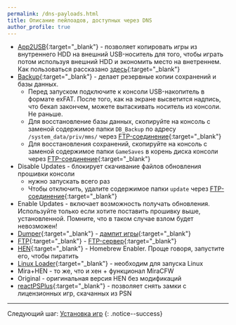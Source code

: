 ```yaml
---
permalink: /dns-payloads.html
title: Описание пейлоадов, доступных через DNS
author_profile: true
---
```


* [App2USB](https://github.com/stooged/AppToUsb-50X/releases/latest){:target="_blank"} - позволяет копировать игры из внутреннего HDD на внешний USB-носитель для того, чтобы играть потом используя внешний HDD и экономить место на внетреннем. Как пользоваться рассказано [здесь](https://vk.com/@slashgoresplatter-apptousb){:target="_blank"}
* [Backup](https://github.com/stooged/DB_SG_Backup-50X/releases/latest){:target="_blank"} - делает резервные копии сохранений и базы данных. 
	* Перед запуском подключите к консоли USB-накопитель в формате exFAT. После того, как на экране высветится надпись, что бекап закончем, можете вытаскивать носитель из консоли. Не раньше. 
	* Для восстановление базы данных, скопируйте на консоль с заменой содержимое папки `DB_Backup` по адресу `/system_data/priv/mms/` через [FTP-соединение](ftp){:target="_blank"}
	* Для восстановления сохранений, скопируйте на консоль с заменой содержимое папки `GameSaves` в корень диска консоли через [FTP-соединение](ftp){:target="_blank"}
* Disable Updates - блокирует скачивание файлов обновления прошивки консоли
	* нужно запускать всего раз
	* Чтобы отключить, удалите содержимое папки `update` через [FTP-соединение](ftp){:target="_blank"}
* Enable Updates - включает возможность получать обновления. Используйте только если хотите поставить прошивку выше, установленной. Помните, что в таком случае взлом будет невозможен!
* [Dumper](https://github.com/xvortex/ps4-dumper-vtx/releases/latest){:target="_blank"} - [дампит игры](game-dumps){:target="_blank"}
* [FTP](https://github.com/xvortex/ps4-ftp-vtx/releases/latest){:target="_blank"} - [FTP-сервер](ftp){:target="_blank"}
* [HEN](https://github.com/xvortex/ps4-hen-vtx/releases/latest){:target="_blank"} - Homebrew Enabler. Проще говоря, запустите его, чтобы пиратить
* [Linux Loader](https://github.com/valentinbreiz/PS4-Linux-Loader/tree/5.05){:target="_blank"} - необходим для запуска Linux
* Mira+HEN - то же, что и хен + функционал MiraCFW
* Original - оригинальная версия HEN без модификаций
* [reactPSPlus](https://github.com/Zer0xFF/reactPSPLUS/releases/latest){:target="_blank"} - позволяет снять замки с лицензионных игр, скачанных из PSN
	
___

Следующий шаг: [Установка игр](games) 
{: .notice--success}